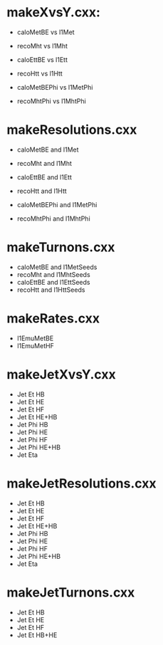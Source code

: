 # makeXvsY.cxx:
- caloMetBE vs l1Met
- recoMht vs l1Mht
- caloEttBE vs l1Ett
- recoHtt vs l1Htt

- caloMetBEPhi vs l1MetPhi
- recoMhtPhi vs l1MhtPhi

# makeResolutions.cxx
- caloMetBE and l1Met
- recoMht and l1Mht
- caloEttBE and l1Ett
- recoHtt and l1Htt

- caloMetBEPhi and l1MetPhi
- recoMhtPhi and l1MhtPhi

# makeTurnons.cxx
- caloMetBE and l1MetSeeds
- recoMht and l1MhtSeeds
- caloEttBE and l1EttSeeds
- recoHtt and l1HttSeeds

# makeRates.cxx
- l1EmuMetBE
- l1EmuMetHF

# makeJetXvsY.cxx
- Jet Et HB
- Jet Et HE
- Jet Et HF
- Jet Et HE+HB
- Jet Phi HB
- Jet Phi HE
- Jet Phi HF
- Jet Phi HE+HB
- Jet Eta

# makeJetResolutions.cxx
- Jet Et HB
- Jet Et HE
- Jet Et HF
- Jet Et HE+HB
- Jet Phi HB
- Jet Phi HE
- Jet Phi HF
- Jet Phi HE+HB
- Jet Eta

# makeJetTurnons.cxx
- Jet Et HB
- Jet Et HE
- Jet Et HF
- Jet Et HB+HE
